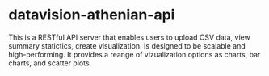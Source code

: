 # datavision-athenian-api
This is a RESTful API server that enables users to upload CSV data, view summary statictics, create visualization. Is designed to be scalable and high-performing. It provides a reange of vizualization options as charts, bar charts, and scatter plots.
